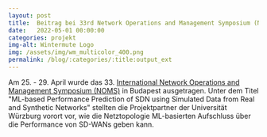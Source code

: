```yaml
---
layout: post
title:  Beitrag bei 33rd Network Operations and Management Symposium (NOMS).
date:   2022-05-01 00:00:00
categories: projekt
img-alt: Wintermute Logo
img: /assets/img/wm_multicolor_400.png
permalink: /blog/:categories/:title:output_ext
---
```


Am 25. - 29. April wurde das 33. [International Network Operations and Management Symposium (NOMS)](https://noms2022.ieee-noms.org/) in Budapest ausgetragen. Unter dem Titel "ML-based Performance Prediction of SDN using Simulated Data from Real and Synthetic Networks"  stellten die Projektpartner der Universität Würzburg vorort vor, wie die Netztopologie ML-basierten Aufschluss über die Performance von SD-WANs geben kann.
